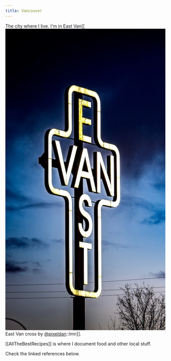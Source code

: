 ```yaml
---
title: Vancouver
---
```


The city where I live. I'm in East Van[[<a href='https://unsplash.com/photos/aowabhfa6bg'><img src='../assets/daniel-abadia-aowabhfa6bg-unsplash.jpg'></a> East Van cross by <a href='https://unsplash.com/photos/aowabhfa6bg'>@pixeldan</a>::lmn]].

[[AllTheBestRecipes]] is where I document food and other local stuff.

Check the linked references below.